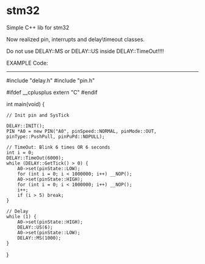 # stm32
Simple C++ lib for stm32

Now realized pin, interrupts and delay\timeout classes.

Do not use DELAY::MS or DELAY::US inside DELAY::TimeOut!!!!



EXAMPLE Code:
_____________________________________________________________________________________________________


#include "delay.h"
#include "pin.h"

#ifdef __cplusplus
extern "C"
#endif


int main(void) {

	// Init pin and SysTick	
	
	DELAY::INIT();
	PIN *A0 = new PIN("A0", pinSpeed::NORMAL, pinMode::OUT, pinType::PushPull, pinPuPd::NOPULL);

	// TimeOut: Blink 6 times OR 6 seconds
	int i = 0;
	DELAY::TimeOut(6000);
	while (DELAY::GetTick() > 0) {
		A0->set(pinState::LOW);
		for (int i = 0; i < 1000000; i++) __NOP();
		A0->set(pinState::HIGH);
		for (int i = 0; i < 1000000; i++) __NOP();
		i++;
		if (i > 5) break;
	}

	// Delay
	while (1) {
		A0->set(pinState::HIGH);
		DELAY::US(6);
		A0->set(pinState::LOW);
		DELAY::MS(1000);
	}
}
